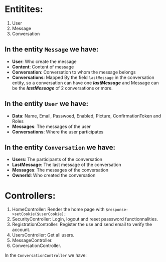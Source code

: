 # Entitites:
1. User
2. Message
3. Conversation

In the entity `Message` we have:
--------------------------------

- **User**: Who create the message
- **Content**: Content of message
- **Conversation**: Conversation to whom the message belongs
- **Conversations**: Mapped By the field `lastMessage` in the conversation entity, so a conversation can have one ***lastMessage*** and Message can be the ***lastMessage*** of 2 conversations or more.

In the entity `User` we have:
-----------------------------
- **Data**: Name, Email, Passwoed, Enabled, Picture, ConfirmationToken and Roles
- **Messages**: The messages of the user
- **Conversations**:  Where the user participates

In the entity `Conversation` we have:
-------------------------------------

- **Users**: The participants of the conversation
- **LastMessage**: The last message of the conversation
- **Messages**: The messages of the conversation
- **OwnerId**:  Who created the conversation
# Controllers:


1. HomeController: Render the home page with `$response->setCookie($userCookie);`
1. SecurityController: Login, logout and reset passsword functionnalities.
1. RegistrationController: Register the use and send email to verify the account.
1. UsersController: Get all users.
1. MessageController.
1. ConversationController.

In the `ConversationController` we have:
